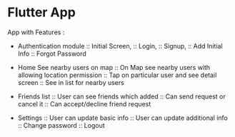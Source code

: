 # Flutter App 

App with Features : 

- Authentication module
:: Initial Screen, 
:: Login, 
:: Signup, 
:: Add Initial Info
:: Forgot Password

- Home See nearby users on map
:: On Map see nearby users with allowing location permission
:: Tap on particular user and see detail screen
:: See in list for nearby users

- Friends list
:: User can see friends which added 
:: Can send request or cancel it
:: Can accept/decline friend request

- Settings
:: User can update basic info
:: User can update additional info
:: Change password
:: Logout

